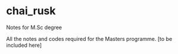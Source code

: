# chai_rusk
Notes for M.Sc degree

All the notes and codes required for the Masters programme.
[to be included here]

